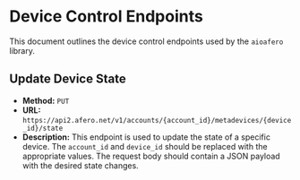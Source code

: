 # Device Control Endpoints

This document outlines the device control endpoints used by the `aioafero` library.

## Update Device State

*   **Method:** `PUT`
*   **URL:** `https://api2.afero.net/v1/accounts/{account_id}/metadevices/{device_id}/state`
*   **Description:** This endpoint is used to update the state of a specific device. The `account_id` and `device_id` should be replaced with the appropriate values. The request body should contain a JSON payload with the desired state changes.